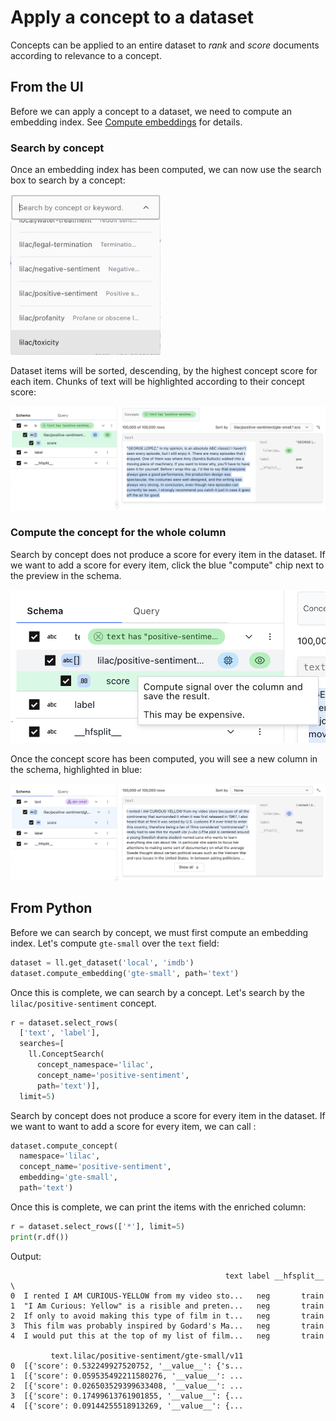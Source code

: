 # Apply a concept to a dataset

Concepts can be applied to an entire dataset to _rank_ and _score_ documents according to relevance
to a concept.

## From the UI

Before we can apply a concept to a dataset, we need to compute an embedding index. See
[Compute embeddings](./dataset_embeddings.md) for details.

### Search by concept

Once an embedding index has been computed, we can now use the search box to search by a concept:

<img width=240 src="../_static/dataset/dataset_search_concept.png"></img>

Dataset items will be sorted, descending, by the highest concept score for each item. Chunks of text
will be highlighted according to their concept score:

<img src="../_static/dataset/dataset_search_concept_results.png"></img>

### Compute the concept for the whole column

Search by concept does not produce a score for every item in the dataset. If we want to add a score
for every item, click the blue "compute" chip next to the preview in the schema.

<img src="../_static/dataset/dataset_compute_concept.png"></img>

Once the concept score has been computed, you will see a new column in the schema, highlighted in
blue:

<img src="../_static/dataset/dataset_compute_concept_results.png"></img>

## From Python

Before we can search by concept, we must first compute an embedding index. Let's compute `gte-small`
over the `text` field:

```python
dataset = ll.get_dataset('local', 'imdb')
dataset.compute_embedding('gte-small', path='text')
```

Once this is complete, we can search by a concept. Let's search by the `lilac/positive-sentiment`
concept.

```python
r = dataset.select_rows(
  ['text', 'label'],
  searches=[
    ll.ConceptSearch(
      concept_namespace='lilac',
      concept_name='positive-sentiment',
      path='text')],
  limit=5)
```

Search by concept does not produce a score for every item in the dataset. If we want to want to add
a score for every item, we can call [](#Dataset.compute_signal):

```python
dataset.compute_concept(
  namespace='lilac',
  concept_name='positive-sentiment',
  embedding='gte-small',
  path='text')
```

Once this is complete, we can print the items with the enriched column:

```python
r = dataset.select_rows(['*'], limit=5)
print(r.df())
```

Output:

```
                                                text label __hfsplit__  \
0  I rented I AM CURIOUS-YELLOW from my video sto...   neg       train
1  "I Am Curious: Yellow" is a risible and preten...   neg       train
2  If only to avoid making this type of film in t...   neg       train
3  This film was probably inspired by Godard's Ma...   neg       train
4  I would put this at the top of my list of film...   neg       train

         text.lilac/positive-sentiment/gte-small/v11
0  [{'score': 0.532249927520752, '__value__': {'s...
1  [{'score': 0.059535492211580276, '__value__': ...
2  [{'score': 0.026503529399633408, '__value__': ...
3  [{'score': 0.17499613761901855, '__value__': {...
4  [{'score': 0.09144255518913269, '__value__': {...
```
